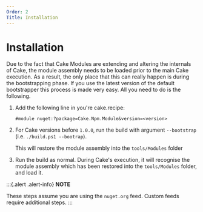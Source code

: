 ```yaml
---
Order: 2
Title: Installation
---
```


# Installation

Due to the fact that Cake Modules are extending and altering the internals of Cake, the module assembly needs to be loaded prior to the main Cake execution. As a result, the only place that this can really happen is during the bootstrapping phase. If you use the latest version of the default bootstrapper this process is made very easy. All you need to do is the following.

1. Add the following line in you're cake.recipe:

   ```
   #module nuget:?package=Cake.Npm.Module&version=<version>
   ```
1. For Cake versions before `1.0.0`, run the build with argument `--bootstrap` (i.e. `./build.ps1 --bootrap`).

   This will restore the module assembly into the `tools/Modules` folder
1. Run the build as normal. During Cake's execution, it will recognise the module assembly which has been restored into the `tools/Modules` folder, and load it.


:::{.alert .alert-info}
**NOTE**

These steps assume you are using the `nuget.org` feed. Custom feeds require additional steps.
:::